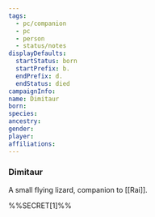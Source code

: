 ```yaml
---
tags:
  - pc/companion
  - pc
  - person
  - status/notes
displayDefaults:
  startStatus: born
  startPrefix: b.
  endPrefix: d.
  endStatus: died
campaignInfo: 
name: Dimitaur
born: 
species: 
ancestry: 
gender: 
player: 
affiliations:
---
```


### Dimitaur

A small flying lizard, companion to [[Rai]].

%%SECRET[1]%%



